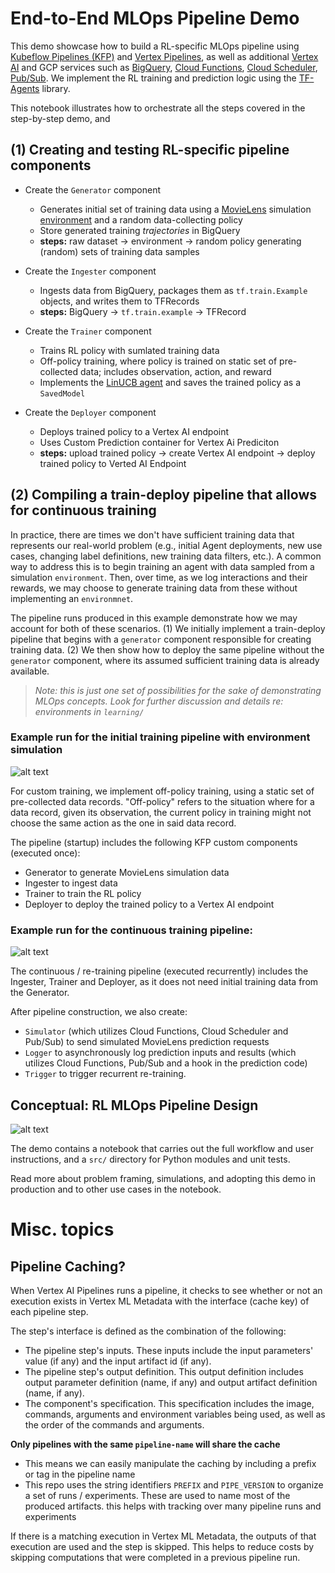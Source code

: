 # End-to-End MLOps Pipeline Demo

This demo showcase how to build a RL-specific MLOps pipeline using
[Kubeflow Pipelines (KFP)](https://www.kubeflow.org/docs/components/pipelines/overview/pipelines-overview/)
and [Vertex Pipelines](https://cloud.google.com/vertex-ai/docs/pipelines), as
well as additional [Vertex AI](https://cloud.google.com/vertex-ai) and GCP
services such as [BigQuery](https://cloud.google.com/bigquery),
[Cloud Functions](https://cloud.google.com/functions),
[Cloud Scheduler](https://cloud.google.com/scheduler),
[Pub/Sub](https://cloud.google.com/pubsub). We implement the RL training and
prediction logic using the [TF-Agents](https://www.tensorflow.org/agents)
library.

This notebook illustrates how to orchestrate all the steps covered in the step-by-step demo, and

## (1) Creating and testing RL-specific pipeline components

* Create the `Generator` component 
  * Generates initial set of training data using a [MovieLens](https://www.kaggle.com/prajitdatta/movielens-100k-dataset) simulation [environment](https://github.com/tensorflow/agents/blob/master/tf_agents/bandits/environments/movielens_py_environment.py) and a random data-collecting policy
  * Store generated training *trajectories* in BigQuery
  * **steps:** raw dataset → environment → random policy generating (random) sets of training data samples 

* Create the `Ingester` component
  * Ingests data from BigQuery, packages them as `tf.train.Example` objects, and writes them to TFRecords
  * **steps:** BigQuery → `tf.train.example` → TFRecord

* Create the `Trainer` component
  * Trains RL policy with sumlated training data
  * Off-policy training, where policy is trained on static set of pre-collected data; includes observation, action, and reward
  * Implements the [LinUCB agent](https://www.tensorflow.org/agents/api_docs/python/tf_agents/bandits/agents/lin_ucb_agent/LinearUCBAgent) and saves the trained policy as a `SavedModel`

* Create the `Deployer` component
  * Deploys trained policy to a Vertex AI endpoint
  * Uses Custom Prediction container for Vertex Ai Prediciton
  * **steps:** upload trained policy → create Vertex AI endpoint → deploy trained policy to Verted AI Endpoint

## (2) Compiling a train-deploy pipeline that allows for continuous training

In practice, there are times we don't have sufficient training data that represents our real-world problem (e.g., initial Agent deployments, new use cases, changing label definitions, new training data filters, etc.). A common way to address this is to begin training an agent with data sampled from a simulation `environment`. Then, over time, as we log interactions and their rewards, we may choose to generate training data from these without implementing an `environmnet`.

The pipeline runs produced in this example demonstrate how we may account for both of these scenarios. (1) We initially implement a train-deploy pipeline that begins with a `generator` component responsible for creating training data. (2) We then show how to deploy the same pipeline without the `generator` component, where its assumed sufficient training data is already available. 

> *Note: this is just one set of possibilities for the sake of demonstrating MLOps concepts. Look for further discussion and details re: *environments* in `learning/`*

### Example run for the initial training pipeline with environment simulation

![alt text](https://github.com/tottenjordan/tf_vertex_agents/blob/main/imgs/mab_mlops_pipe.png)

For custom training, we implement off-policy training, using a static set of
pre-collected data records. "Off-policy" refers to the situation where for a
data record, given its observation, the current policy in training might not
choose the same action as the one in said data record.

The pipeline (startup) includes the following KFP custom components (executed
once):

-   Generator to generate MovieLens simulation data
-   Ingester to ingest data
-   Trainer to train the RL policy
-   Deployer to deploy the trained policy to a Vertex AI endpoint

### Example run for the continuous training pipeline:

![alt text](https://github.com/tottenjordan/tf_vertex_agents/blob/main/imgs/retraining_pipeline_overview.png)

The continuous / re-training pipeline (executed recurrently) includes the Ingester, Trainer
and Deployer, as it does not need initial training data from the Generator.

After pipeline construction, we also create:

-   `Simulator` (which utilizes Cloud Functions, Cloud Scheduler and Pub/Sub) to
    send simulated MovieLens prediction requests
-   `Logger` to asynchronously log prediction inputs and results (which utilizes
    Cloud Functions, Pub/Sub and a hook in the prediction code)
-   `Trigger` to trigger recurrent re-training.


## Conceptual: RL MLOps Pipeline Design

![alt text](https://github.com/tottenjordan/tf_vertex_agents/blob/main/imgs/mlops_pipeline_design.png)

The demo contains a notebook that carries out the full workflow and user
instructions, and a `src/` directory for Python modules and unit tests.

Read more about problem framing, simulations, and adopting this demo in
production and to other use cases in the notebook.

# Misc. topics

## Pipeline Caching?

When Vertex AI Pipelines runs a pipeline, it checks to see whether or not an execution exists in Vertex ML Metadata with the interface (cache key) of each pipeline step.

The step's interface is defined as the combination of the following:
* The pipeline step's inputs. These inputs include the input parameters' value (if any) and the input artifact id (if any).
* The pipeline step's output definition. This output definition includes output parameter definition (name, if any) and output artifact definition (name, if any).
* The component's specification. This specification includes the image, commands, arguments and environment variables being used, as well as the order of the commands and arguments.

**Only pipelines with the same `pipeline-name` will share the cache** 
* This means we can easily manipulate the caching by including a prefix or tag in the pipeline name
* This repo uses the string identifiers `PREFIX` and `PIPE_VERSION` to organize a set of runs / experiments. These are used to name most of the produced artifacts. this helps with tracking over many pipeline runs and experiments

If there is a matching execution in Vertex ML Metadata, the outputs of that execution are used and the step is skipped. This helps to reduce costs by skipping computations that were completed in a previous pipeline run.

